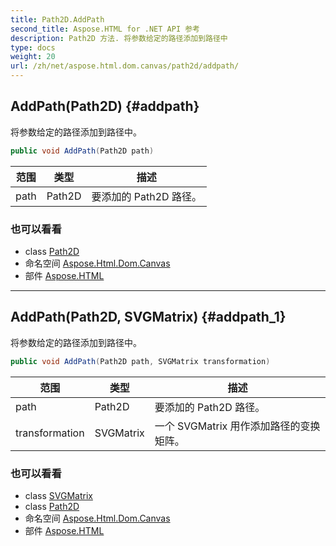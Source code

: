 ```yaml
---
title: Path2D.AddPath
second_title: Aspose.HTML for .NET API 参考
description: Path2D 方法. 将参数给定的路径添加到路径中
type: docs
weight: 20
url: /zh/net/aspose.html.dom.canvas/path2d/addpath/
---
```

## AddPath(Path2D) {#addpath}

将参数给定的路径添加到路径中。

```csharp
public void AddPath(Path2D path)
```

| 范围 | 类型 | 描述 |
| --- | --- | --- |
| path | Path2D | 要添加的 Path2D 路径。 |

### 也可以看看

* class [Path2D](../)
* 命名空间 [Aspose.Html.Dom.Canvas](../../path2d/)
* 部件 [Aspose.HTML](../../../)

---

## AddPath(Path2D, SVGMatrix) {#addpath_1}

将参数给定的路径添加到路径中。

```csharp
public void AddPath(Path2D path, SVGMatrix transformation)
```

| 范围 | 类型 | 描述 |
| --- | --- | --- |
| path | Path2D | 要添加的 Path2D 路径。 |
| transformation | SVGMatrix | 一个 SVGMatrix 用作添加路径的变换矩阵。 |

### 也可以看看

* class [SVGMatrix](../../../aspose.html.dom.svg.datatypes/svgmatrix/)
* class [Path2D](../)
* 命名空间 [Aspose.Html.Dom.Canvas](../../path2d/)
* 部件 [Aspose.HTML](../../../)


